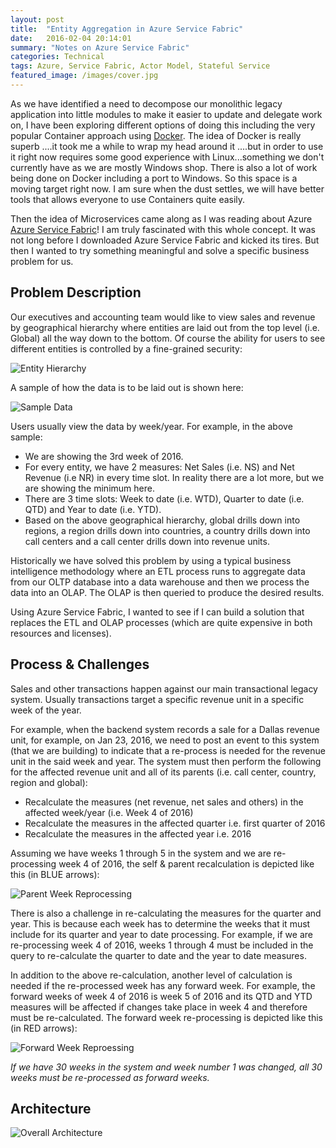```yaml
---
layout: post
title:  "Entity Aggregation in Azure Service Fabric"
date:   2016-02-04 20:14:01
summary: "Notes on Azure Service Fabric"
categories: Technical
tags: Azure, Service Fabric, Actor Model, Stateful Service
featured_image: /images/cover.jpg
---
```


As we have identified a need to decompose our monolithic legacy application into little modules to make it easier to update and delegate work on, I have been exploring different options of doing this including the very popular Container approach using [Docker](https://www.docker.com/). The idea of Docker is really superb ....it took me a while to wrap my head around it ....but in order to use it right now requires some good experience with Linux...something we don't currently have as we are mostly Windows shop. There is also a lot of work being done on Docker including a port to Windows. So this space is a moving target right now. I am sure when the dust settles, we will have better tools that allows everyone to use Containers quite easily. 

Then the idea of Microservices came along as I was reading about Azure [Azure Service Fabric](https://azure.microsoft.com/en-us/services/service-fabric/)! I am truly fascinated with this whole concept. It was not long before I downloaded Azure Service Fabric and kicked its tires. But then I wanted to try something meaningful and solve a specific business problem for us.

## Problem Description

Our executives and accounting team would like to view sales and revenue by geographical hierarchy where entities are laid out from the top level (i.e. Global) all the way down to the bottom. Of course the ability for users to see different entities is controlled by a fine-grained security:

![Entity Hierarchy](http://i.imgur.com/POkG8aP.png)

A sample of how the data is to be laid out is shown here:

![Sample Data](http://i.imgur.com/4XzXFqF.png)

Users usually view the data by week/year. For example, in the above sample:

* We are showing the 3rd week of 2016. 
* For every entity, we have 2 measures: Net Sales (i.e. NS) and Net Revenue (i.e NR) in every time slot. In reality there are a lot more, but we are showing the minimum here. 
* There are 3 time slots: Week to date (i.e. WTD), Quarter to date (i.e. QTD) and Year to date (i.e. YTD). 
* Based on the above geographical hierarchy, global drills down into regions, a region drills down into countries, a country drills down into call centers and a call center drills down into revenue units.

Historically we have solved this problem by using a typical business intelligence methodology where an ETL process runs to aggregate data from our OLTP database into a data warehouse and then we process the data into an OLAP. The OLAP is then queried to produce the desired results.

Using Azure Service Fabric, I wanted to see if I can build a solution that replaces the ETL and OLAP processes (which are quite expensive in both resources and licenses).   
       
## Process & Challenges

Sales and other transactions happen against our main transactional legacy system. Usually transactions target a specific revenue unit in a specific week of the year. 

For example, when the backend system records a sale for a Dallas revenue unit, for example, on Jan 23, 2016, we need to post an event to this system (that we are building) to indicate that a re-process is needed for the revenue unit in the said week and year. The system must then perform the following for the affected revenue unit and all of its parents (i.e. call center, country, region and global):

* Recalculate the measures (net revenue, net sales and others) in the affected week/year (i.e. Week 4 of 2016)
* Recalculate the measures in the affected quarter i.e. first quarter of 2016
* Recalculate the measures in the affected year i.e. 2016

Assuming we have weeks 1 through 5 in the system and we are re-processing week 4 of 2016, the self & parent recalculation is depicted like this (in BLUE arrows):

![Parent Week Reprocessing](http://i.imgur.com/Xkpq7xO.png)

There is also a challenge in re-calculating the measures for the quarter and year. This is because each week has to determine the weeks that it must include for its quarter and year to date processing. For example, if we are re-processing week 4 of 2016, weeks 1 through 4 must be included in the query to re-calculate the quarter to date and the year to date measures.

In addition to the above re-calculation, another level of calculation is needed if the re-processed week has any forward week. For example, the forward weeks of week 4 of 2016 is week 5 of 2016 and its QTD and YTD measures will be affected if changes take place in week 4 and therefore must be re-calculated. The forward week re-processing is depicted like this (in RED arrows):

![Forward Week Reproessing](http://i.imgur.com/e56hn60.png) 

_*If we have 30 weeks in the system and week number 1 was changed, all 30 weeks must be re-processed as forward weeks.*_

## Architecture

![Overall Architecture](http://i.imgur.com/sHw2u2J.png)

